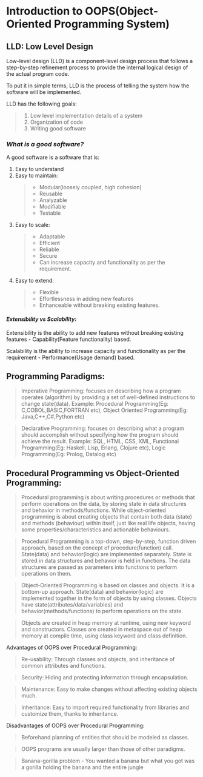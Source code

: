 # Introduction to OOPS(Object-Oriented Programming System)
## LLD: Low Level Design
Low-level design (LLD) is a component-level design process that follows a step-by-step refinement process to provide the internal logical design of the actual program code.

To put it in simple terms, LLD is the process of telling the system how the software will be implemented.

LLD has the following goals:
> 1. Low level implementation details of a system
> 2. Organization of code
> 3. Writing good software

### *What is a good software?*
A good software is a software that is:
1. Easy to understand 
2. Easy to maintain: 
   > - Modular(loosely coupled, high cohesion)
   > - Reusable
   > - Analyzable
   > - Modifiable
   > - Testable
3. Easy to scale: 
   > - Adaptable
   > - Efficient
   > - Reliable
   > - Secure
   > - Can increase capacity and functionality as per the requirement.
4. Easy to extend: 
   > - Flexible
   > - Effortlessness in adding new features
   > - Enhanceable without breaking existing features. 

#### *Extensibility vs Scalability:*
Extensibility is the ability to add new features without breaking existing features - Capability(Feature functionality) based.

Scalability is the ability to increase capacity and functionality as per the requirement - Performance(Usage demand) based.

## Programming Paradigms:

> Imperative Programming: focuses on describing how a program operates (algorithm) by providing a set of well-defined instructions to change state(data).
  Example: Procedural Programming(Eg: C,COBOL,BASIC,FORTRAN etc), Object Oriented Programming(Eg: Java,C++,C#,Python etc)

> Declarative Programming: focuses on describing what a program should accomplish without specifying how the program should achieve the result.
  Example: SQL, HTML, CSS, XML, Functional Programming(Eg: Haskell, Lisp, Erlang, Clojure etc), Logic Programming(Eg: Prolog, Datalog etc)

Procedural Programming vs Object-Oriented Programming:
-
> Procedural programming is about writing procedures or methods that perform operations on the data, by storing state in data structures and behavior in methods/functions.
> While object-oriented programming is about creating objects that contain both data (state) and methods (behaviour) within itself, just like real life objects, having some properties/characteristics and actionable behaviours.

> Procedural Programming is a top-down, step-by-step, function driven approach, based on the concept of procedure(function) call.
  State(data) and behavior(logic) are implemented separately. State is stored in data structures and behavior is held in functions.
  The data structures are passed as parameters into functions to perform operations on them.
       
> Object-Oriented Programming is based on classes and objects. It is a bottom-up approach.
  State(data) and behavior(logic) are implemented together in the form of objects by using classes.
  Objects have state(attributes/data/variables) and behavior(methods/functions) to perform operations on the state.
    
> Objects are created in heap memory at runtime, using new keyword and constructors.
  Classes are created in metaspace out of heap memory at compile time, using class keyword and class definition.
 
Advantages of OOPS over Procedural Programming:

> Re-usability: Through classes and objects, and inheritance of common attributes and functions.

> Security: Hiding and protecting information through encapsulation.

> Maintenance: Easy to make changes without affecting existing objects much.

> Inheritance: Easy to import required functionality from libraries and customize them, thanks to inheritance.

Disadvantages of OOPS over Procedural Programming:

> Beforehand planning of entities that should be modeled as classes.

> OOPS programs are usually larger than those of other paradigms.

> Banana-gorilla problem - You wanted a banana but what you got was a gorilla holding the banana and the entire jungle

